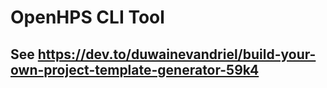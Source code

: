 # OpenHPS CLI Tool
## See https://dev.to/duwainevandriel/build-your-own-project-template-generator-59k4